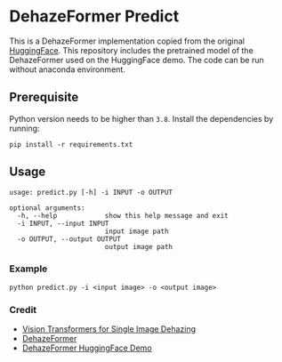 # DehazeFormer Predict
This is a DehazeFormer implementation copied from the original [HuggingFace](https://huggingface.co/spaces/IDKiro/DehazeFormer_Demo).
This repository includes the pretrained model of the DehazeFormer used on the HuggingFace demo.
The code can be run without anaconda environment.

## Prerequisite
Python version needs to be higher than `3.8`.
Install the dependencies by running:
```shell
pip install -r requirements.txt
```

## Usage
```
usage: predict.py [-h] -i INPUT -o OUTPUT

optional arguments:
  -h, --help            show this help message and exit
  -i INPUT, --input INPUT
                        input image path
  -o OUTPUT, --output OUTPUT
                        output image path
```

### Example
```shell
python predict.py -i <input image> -o <output image>
```

### Credit
* [Vision Transformers for Single Image Dehazing](https://arxiv.org/abs/2204.03883)
* [DehazeFormer](https://github.com/IDKiro/DehazeFormer)
* [DehazeFormer HuggingFace Demo](https://huggingface.co/spaces/IDKiro/DehazeFormer_Demo)